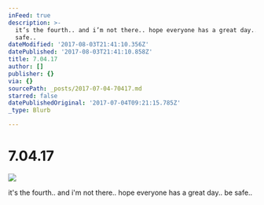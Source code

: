 ```yaml
---
inFeed: true
description: >-
  it’s the fourth.. and i’m not there.. hope everyone has a great day.. be
  safe..
dateModified: '2017-08-03T21:41:10.356Z'
datePublished: '2017-08-03T21:41:10.858Z'
title: 7.04.17
author: []
publisher: {}
via: {}
sourcePath: _posts/2017-07-04-70417.md
starred: false
datePublishedOriginal: '2017-07-04T09:21:15.785Z'
_type: Blurb

---
```

# 7.04.17
![](https://the-grid-user-content.s3-us-west-2.amazonaws.com/c19dfed1-a796-4d36-83ba-2106ad093386.jpg)

it's the fourth.. and i'm not there.. hope everyone has a great day.. be safe..